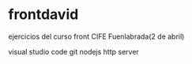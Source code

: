 # frontdavid
ejercicios del curso front CIFE Fuenlabrada(2 de abril)


visual studio code
git
nodejs
http server

